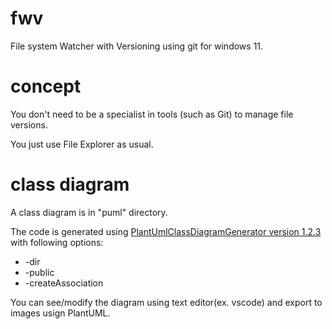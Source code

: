 # fwv
File system Watcher with Versioning using git for windows 11.

# concept
You don't need to be a specialist in tools (such as Git) to manage file versions.

You just use File Explorer as usual.

# class diagram
A class diagram is in "puml" directory.

The code is generated using [PlantUmlClassDiagramGenerator version 1.2.3](https://github.com/pierre3/PlantUmlClassDiagramGenerator) with following options:

* -dir
* -public
* -createAssociation

You can see/modify the diagram using text editor(ex. vscode) and export to images usign PlantUML.
